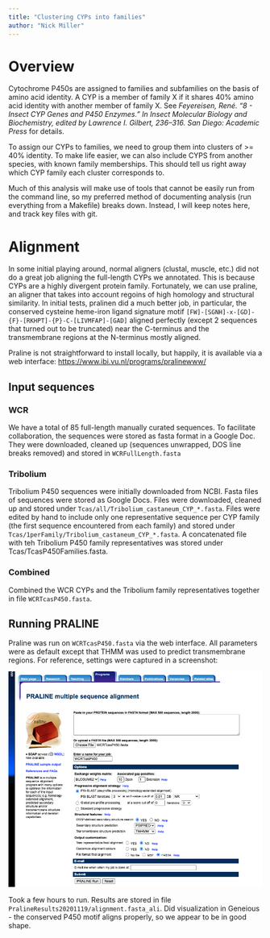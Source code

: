 ```yaml
---
title: "Clustering CYPs into families"
author: "Nick Miller"
---
```


# Overview

Cytochrome P450s are assigned to families and subfamilies on the basis of amino acid identity. A CYP is a member of family X if it shares 40% amino acid identity with another member of family X. See *Feyereisen, René. “8 - Insect CYP Genes and P450 Enzymes.” In Insect Molecular Biology and Biochemistry, edited by Lawrence I. Gilbert, 236–316. San Diego: Academic Press* for details.

To assign our CYPs to families, we need to group them into clusters of >= 40% identity. To make life easier, we can also include CYPS from another species, with known family memberships. This should tell us right away which CYP family each cluster corresponds to.

Much of this analysis will make use of tools that cannot be easily run from the command line, so my preferred method of documenting analysis (run everything from a Makefile) breaks down. Instead, I will keep notes here, and track key files with git.

# Alignment

In some initial playing around, normal aligners (clustal, muscle, etc.) did not do a great job aligning the full-length CYPs we annotated. This is because CYPs are a highly divergent protein family. Fortunately, we can use praline, an aligner that takes into account regoins of high homology and structural similarity. In initial tests, pralinen did a much better job, in particular, the conserved cysteine heme-iron ligand signature motif `[FW]-[SGNH]-x-[GD]-{F}-[RKHPT]-{P}-C-[LIVMFAP]-[GAD]` aligned perfectly (except 2 sequences that turned out to be truncated) near the C-terminus and the transmembrane regions at the N-terminus mostly aligned.

Praline is not straightforward to install locally, but happily, it is available via a web interface: https://www.ibi.vu.nl/programs/pralinewww/

## Input sequences

### WCR

We have a total of 85 full-length manually curated sequences. To facilitate collaboration, the sequences were stored as fasta format in a Google Doc. They were downloaded, cleaned up (sequences unwrapped, DOS line breaks removed) and stored in `WCRFullLength.fasta`

### Tribolium

Tribolium P450 sequences were initially downloaded from NCBI. Fasta files of sequences were stored as Google Docs. Files were downloaded, cleaned up and stored under `Tcas/all/Tribolium_castaneum_CYP_*.fasta`. Files were edited by hand to include only one representative sequence per CYP family (the first sequence encountered from each family) and stored under `Tcas/1perFamily/Tribolium_castaneum_CYP_*.fasta`. A concatenated file with teh Tribolium P450 family representatives was stored under Tcas/TcasP450Families.fasta.

### Combined

Combined the WCR CYPs and the Tribolium family representatives together in file `WCRTcasP450.fasta`.

## Running PRALINE

Praline was run on `WCRTcasP450.fasta` via the web interface. All parameters were as default except that THMM was used to predict transmembrane regions. For reference, settings were captured in a screenshot:

![Praline settings](Praline20201118.png)

Took a few hours to run. Results are stored in file `PralineResults20201119/alignment.fasta_ali`. Did visualization in Geneious - the conserved P450 motif aligns properly, so we appear to be in good shape.

